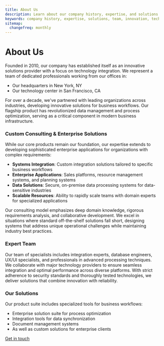 ```yaml
---
title: About Us
description: Learn about our company history, expertise, and solutions - Trusted by clients worldwide
keywords: company history, expertise, solutions, team, innovation, technology
sitemap:
  changefreq: monthly
---
```


# About Us

Founded in 2010, our company has established itself as an innovative solutions provider with a focus on technology integration. We represent a team of dedicated professionals working from our offices in:

- Our headquarters in New York, NY
- Our technology center in San Francisco, CA

For over a decade, we've partnered with leading organizations across industries, developing innovative solutions for business workflows. Our flagship product has revolutionized data management and process optimization, serving as a critical component in modern business infrastructure.

### Custom Consulting & Enterprise Solutions

While our core products remain our foundation, our expertise extends to developing sophisticated enterprise applications for organizations with complex requirements:

- **Systems Integration**: Custom integration solutions tailored to specific business workflows
- **Enterprise Applications**: Sales platforms, resource management systems, and planning systems
- **Data Solutions**: Secure, on-premise data processing systems for data-sensitive industries
- **Scalable Resources**: Ability to rapidly scale teams with domain experts for specialized applications

Our consulting model emphasizes deep domain knowledge, rigorous requirements analysis, and collaborative development. We excel in situations where standard off-the-shelf solutions fall short, designing systems that address unique operational challenges while maintaining industry best practices.

### Expert Team

Our team of specialists includes integration experts, database engineers, UX/UI specialists, and professionals in advanced processing techniques. We collaborate with major technology providers to ensure seamless integration and optimal performance across diverse platforms. With strict adherence to security standards and thoroughly tested technologies, we deliver solutions that combine innovation with reliability.

### Our Solutions

Our product suite includes specialized tools for business workflows:

- Enterprise solution suite for process optimization
- Integration tools for data synchronization
- Document management systems
- As well as custom solutions for enterprise clients

[Get in touch](/contact)
